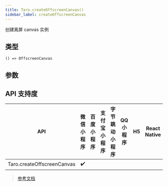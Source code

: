```yaml
---
title: Taro.createOffscreenCanvas()
sidebar_label: createOffscreenCanvas
---
```


创建离屏 canvas 实例

## 类型

```tsx
() => OffscreenCanvas
```

## 参数

## API 支持度

| API | 微信小程序 | 百度小程序 | 支付宝小程序 | 字节跳动小程序 | QQ 小程序 | H5 | React Native | 快应用 |
| :---: | :---: | :---: | :---: | :---: | :---: | :---: | :---: | :---: |
| Taro.createOffscreenCanvas | ✔️ |  |  |  |  |  |  |  |

> [参考文档](https://developers.weixin.qq.com/miniprogram/dev/api/canvas/wx.createOffscreenCanvas.html)
